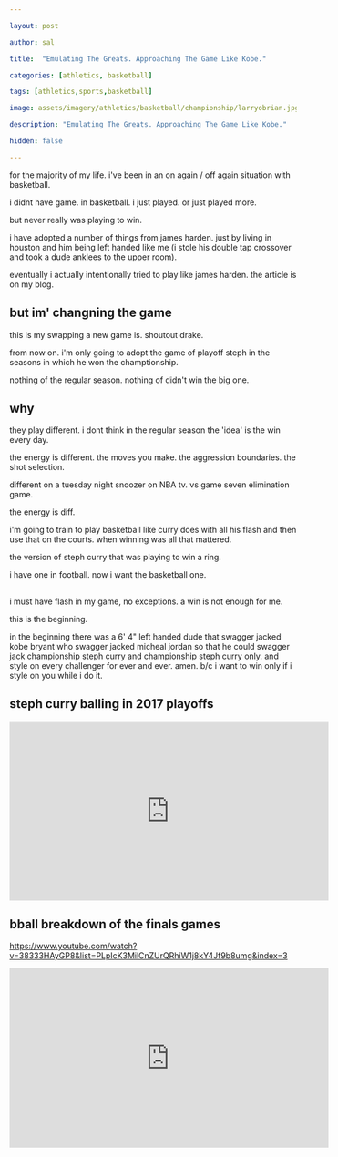 ```yaml
---

layout: post

author: sal

title:  "Emulating The Greats. Approaching The Game Like Kobe."

categories: [athletics, basketball]

tags: [athletics,sports,basketball]

image: assets/imagery/athletics/basketball/championship/larryobrian.jpg

description: "Emulating The Greats. Approaching The Game Like Kobe."

hidden: false

---
```


for the majority of my life. i've been in an on again / off again situation with basketball.

i didnt have game. in basketball. i just played. or just played more.

but never really was playing to win.

i have adopted a number of things from james harden. just by living in houston and him being left handed like me (i stole his double tap crossover and took a dude anklees to the upper room).

eventually i actually intentionally tried to play like james harden. the article is on my blog.

## but im' changning the game

this is my swapping a new game is. shoutout drake.

from now on. i'm only going to adopt the game of playoff steph in the seasons in which he won the champtionship.

nothing of the regular season. nothing of didn't win the big one.

## why

they play different. i dont think in the regular season the 'idea' is the win every day.

the energy is different. the moves you make. the aggression boundaries. the shot selection.

different on a tuesday night snoozer on NBA tv. vs game seven elimination game.

the energy is diff.

i'm going to train to play basketball like curry does with all his flash and then use that on the courts. when winning was all that mattered. 

the version of steph curry that was playing to win a ring.

i have one in football. now i want the basketball one.

##

i must have flash in my game, no exceptions. a win is not enough for me.

this is the beginning.

in the beginning there was a 6' 4" left handed dude that swagger jacked kobe bryant who swagger jacked micheal jordan so that he could swagger jack championship steph curry and championship steph curry only. and style on every challenger for ever and ever. amen. b/c i want to win only if i style on you while i do it.

## steph curry balling in 2017 playoffs

<iframe width="560" height="315" src="https://www.youtube.com/embed/79yNxXmWfHg?si=whQiVgezloygLBHO" title="YouTube video player" frameborder="0" allow="accelerometer; autoplay; clipboard-write; encrypted-media; gyroscope; picture-in-picture; web-share" referrerpolicy="strict-origin-when-cross-origin" allowfullscreen></iframe>

## bball breakdown of the finals games

https://www.youtube.com/watch?v=38333HAyGP8&list=PLpIcK3MilCnZUrQRhiW1j8kY4Jf9b8umg&index=3

<iframe width="560" height="315" src="https://www.youtube.com/embed/38333HAyGP8?si=uYSHQzwwr61cOIC9" title="YouTube video player" frameborder="0" allow="accelerometer; autoplay; clipboard-write; encrypted-media; gyroscope; picture-in-picture; web-share" referrerpolicy="strict-origin-when-cross-origin" allowfullscreen></iframe>
